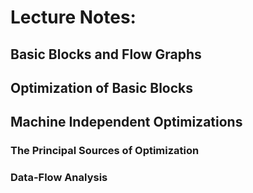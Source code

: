 # Lecture Notes:
## Basic Blocks and Flow Graphs
## Optimization of Basic Blocks
## Machine Independent Optimizations
### The Principal Sources of Optimization
### Data-Flow Analysis
